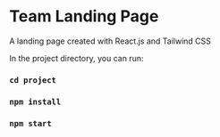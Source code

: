 # Team Landing Page

A landing page created with React.js and Tailwind CSS

In the project directory, you can run:


### `cd project`

### `npm install`

### `npm start`
